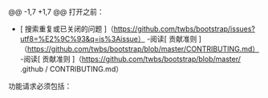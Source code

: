 @@ -1,7 +1,7 @@
打开之前：

- [ 搜索重复或已关闭的问题 ]（https://github.com/twbs/bootstrap/issues?utf8=%E2%9C%93&q=is%3Aissue）
-阅读[ 贡献准则 ]（https://github.com/twbs/bootstrap/blob/master/CONTRIBUTING.md）
-阅读[ 贡献准则 ]（https://github.com/twbs/bootstrap/blob/master/ .github / CONTRIBUTING.md）

功能请求必须包括：

